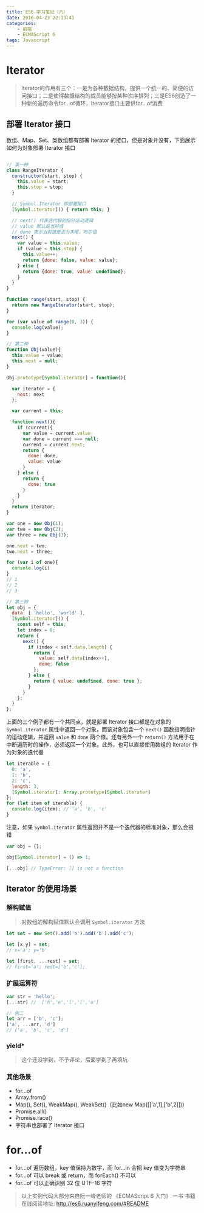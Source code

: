 ```yaml
---
title: ES6 学习笔记（六）
date: 2016-04-23 22:13:41
categories:
    - 前端
    - ECMAScript 6
tags: Javascript
---
```


# Iterator
> Iterator的作用有三个：一是为各种数据结构，提供一个统一的、简便的访问接口；二是使得数据结构的成员能够按某种次序排列；三是ES6创造了一种新的遍历命令for...of循环，Iterator接口主要供for...of消费

## 部署 Iterator 接口
数组、Map、Set、类数组都有部署 Iterator 的接口，但是对象并没有，下面展示如何为对象部署 Iterator 接口

```JavaScript

// 第一种
class RangeIterator {
  constructor(start, stop) {
    this.value = start;
    this.stop = stop;
  }

  // Symbol.Iterator 即部署接口
  [Symbol.iterator]() { return this; }

  // next() 代表迭代器的指针运动逻辑
  // value 默认是当前值
  // done 表示当前值是否为末尾，布尔值
  next() {
    var value = this.value;
    if (value < this.stop) {
      this.value++;
      return {done: false, value: value};
    } else {
      return {done: true, value: undefined};
    }
  }
}

function range(start, stop) {
  return new RangeIterator(start, stop);
}

for (var value of range(0, 3)) {
  console.log(value);
}

// 第二种
function Obj(value){
  this.value = value;
  this.next = null;
}

Obj.prototype[Symbol.iterator] = function(){

  var iterator = {
    next: next
  };

  var current = this;

  function next(){
    if (current){
      var value = current.value;
      var done = current === null;
      current = current.next;
      return {
        done: done,
        value: value
      }
    } else {
      return {
        done: true
      }
    }
  }
  return iterator;
}

var one = new Obj(1);
var two = new Obj(2);
var three = new Obj(3);

one.next = two;
two.next = three;

for (var i of one){
  console.log(i)
}
// 1
// 2
// 3

// 第三种
let obj = {
  data: [ 'hello', 'world' ],
  [Symbol.iterator]() {
    const self = this;
    let index = 0;
    return {
      next() {
        if (index < self.data.length) {
          return {
            value: self.data[index++],
            done: false
          };
        } else {
          return { value: undefined, done: true };
        }
      }
    };
  }
};
```
上面的三个例子都有一个共同点，就是部署 Iterator 接口都是在对象的 `Symbol.iterator` 属性中返回一个对象，而该对象包含一个 `next()` 函数指明指针的运动逻辑，并返回 `value` 和 `done` 两个值。还有另外一个 `return()` 方法用于在中断遍历时的操作，必须返回一个对象。此外，也可以直接使用数组的 Iterator 作为对象的迭代器

```JavaScript
let iterable = {
  0: 'a',
  1: 'b',
  2: 'c',
  length: 3,
  [Symbol.iterator]: Array.prototype[Symbol.iterator]
};
for (let item of iterable) {
  console.log(item); // 'a', 'b', 'c'
}
```

注意，如果 `Symbol.iterator` 属性返回并不是一个迭代器的标准对象，那么会报错

```JavaScript
var obj = {};

obj[Symbol.iterator] = () => 1;

[...obj] // TypeError: [] is not a function
```

## Iterator 的使用场景

### 解构赋值
> 对数组的解构赋值默认会调用 `Symbol.iterator` 方法

```JavaScript
let set = new Set().add('a').add('b').add('c');

let [x,y] = set;
// x='a'; y='b'

let [first, ...rest] = set;
// first='a'; rest=['b','c'];
```

### 扩展运算符

```JavaScript
var str = 'hello';
[...str] //  ['h','e','l','l','o']

// 例二
let arr = ['b', 'c'];
['a', ...arr, 'd']
// ['a', 'b', 'c', 'd']
```

### yield*
> 这个还没学到，不予评论，后面学到了再填坑

### 其他场景
* for...of
* Array.from()
* Map(), Set(), WeakMap(), WeakSet()（比如new Map([['a',1],['b',2]])）
* Promise.all()
* Promise.race()
* 字符串也部署了 Iterator 接口


# for…of

* for…of 遍历数组，key 值保持为数字，而 for…in 会把 key 值变为字符串
* for…of 可以 break 或 return，而 forEach() 不可以
* for…of 可以正确识别 32 位 UTF-16 字符

> 以上实例代码大部分来自阮一峰老师的 《ECMAScript 6 入门》 一书
> 书籍在线阅读地址: http://es6.ruanyifeng.com/#README
